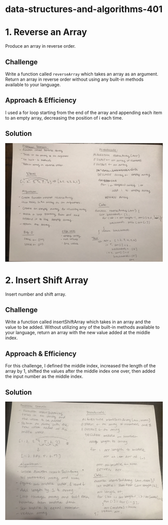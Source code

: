 # data-structures-and-algorithms-401

# 1. Reverse an Array

Produce an array in reverse order.

## Challenge

Write a function called `reverseArray` which takes an array as an argument. Return an array in reverse order without using any built-in methods available to your language.

## Approach & Efficiency

I used a for loop starting from the end of the array and appending each item to an empty array, decreasing the position of i each time.

## Solution

![](./images/codechallenge-1.jpg)

# 2. Insert Shift Array

Insert number and shift array.

## Challenge

Write a function called insertShiftArray which takes in an array and the value to be added. Without utilizing any of the built-in methods available to your language, return an array with the new value added at the middle index.

## Approach & Efficiency

For this challenge, I defined the middle index, increased the length of the array by 1, shifted the values after the middle index one over, then added the input number as the middle index.

## Solution

![](./images/challenge-2.jpg)
